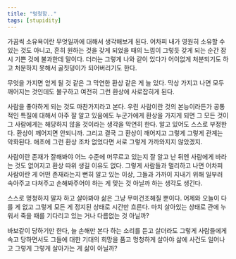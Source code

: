 ```yaml
---
title: "멍청함.."
tags: [stupidity]
---
```


가끔씩 소유욕이란 무엇일까에 대해서 생각해보게 된다. 어차피 내가 영원히 소유할 수 있는 것도 아니고, 흔히 원하는 것을 갖게 되었을 때의 느낌이 그렇듯 갖게 되는 순간 잠시 기쁜 것에 불과한데 말이다. 더러는 그렇게 나와 같이 있다가 어이없게 처분되기도 하고 처분하지 못해서 골칫덩이가 되어버리기도 한다. 

무엇을 가지면 얻게 될 것 같은 그 막연한 환상 같은 게 늘 있다. 막상 가지고 나면 모두 깨어지는 것인데도 불구하고 여전히 그런 환상에 사로잡히게 된다. 

사람을 좋아하게 되는 것도 마찬가지라고 본다. 우린 사람이란 것의 본능이라든가 공통적인 특질에 대해서 아주 잘 알고 있음에도 누군가에게 환상을 가지게 되면 그 모든 것이 그 사람에게는 해당하지 않을 것이라는 생각을 막연히 한다. 알고 있어도 스스로 부정한다. 환상이 깨어지면 안되니까. 그리고 결국 그 환상이 깨어지고 그렇게 그렇게 관계는 악화된다. 애초에 그런 환상 조차 없었다면 서로 그렇게 가까와지지 않았겠지.

사람이란 존재가 잘해봐야 어느 수준에 머무르고 있는지 잘 알고 난 뒤엔 사람에게 바라는 것도 없어지고 환상 따위 생길 이유도 없다. 그렇게 사람들과 멀리하고 나면 어차피 사람이란 게 어떤 존재라는지 뻔히 알고 있는 이상, 그들과 가까이 지내기 위해 일부러 속아주고 다쳐주고 손해봐주어야 하는 게 맞는 것 아닐까 하는 생각도 생긴다.

스스로 멍청하지 말자 하고 살아봐야 삶은 그냥 무미건조해질 뿐이다. 어제와 오늘이 다를 게 없고 그렇게 모든 게 정지된 상태로 시간만 흐른다. 마치 살아있는 상태로 관에 누워서 죽을 때를 기다리고 있는 거나 다름없는 것 아닐까?

바보같이 당하기만 한다, 늘 손해만 본다 하는 소리를 듣고 살더라도 그렇게 사람들에게 속고 당하면서도 그들에 대한 기대의 희망을 품고 멍청하게 살아야 삶에 사건도 일어나고 그렇게 그렇게 살아가는 게 삶이 아닐까?